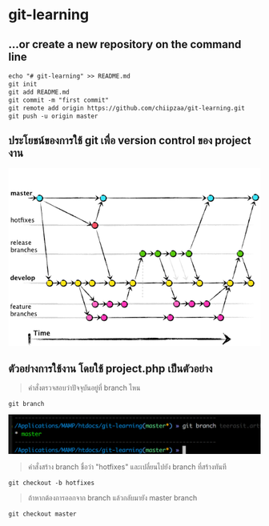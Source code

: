 # git-learning

## …or create a new repository on the command line
```
echo "# git-learning" >> README.md
git init
git add README.md
git commit -m "first commit"
git remote add origin https://github.com/chiipzaa/git-learning.git
git push -u origin master
```

## ประโยชน์ของการใช้ git เพื่อ version control ของ project งาน
![git-time](asset/gitflow.png)

## ตัวอย่างการใช้งาน โดยใช้ project.php เป็นตัวอย่าง

> คำสั่งตรวจสอบว่าปัจจุบันอยู่ที่ branch ไหน
```
git branch
```
![git-check-branch](asset/git-check-branch.png)

> คำสั่งสร้าง branch ชื่อว่า "hotfixes" และเปลี่ยนไปยัง branch ที่สร้างทันที
```
git checkout -b hotfixes
```
> ถ้าหากต้องการออกจาก branch แล้วกลับมายัง master branch
```
git checkout master
```
